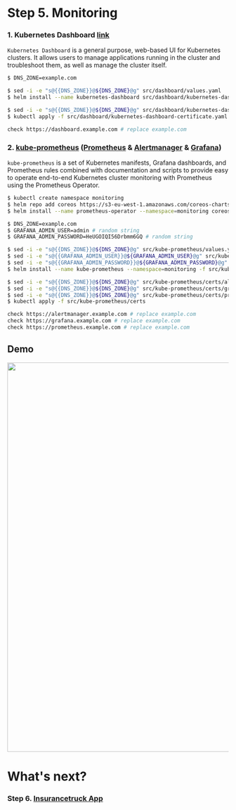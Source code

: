 # Step 5. Monitoring

### 1. Kubernetes Dashboard [link](https://github.com/kubernetes/dashboard)
`Kubernetes Dashboard` is a general purpose, web-based UI for Kubernetes clusters. It allows users to manage applications running in the cluster and troubleshoot them, as well as manage the cluster itself.

```sh
$ DNS_ZONE=example.com

$ sed -i -e "s@{{DNS_ZONE}}@${DNS_ZONE}@g" src/dashboard/values.yaml
$ helm install --name kubernetes-dashboard src/dashboard/kubernetes-dashboard -f src/dashboard/values.yaml --namespace it-dev

$ sed -i -e "s@{{DNS_ZONE}}@${DNS_ZONE}@g" src/dashboard/kubernetes-dashboard-certificate.yaml
$ kubectl apply -f src/dashboard/kubernetes-dashboard-certificate.yaml

check https://dashboard.example.com # replace example.com
```

### 2. [kube-prometheus](https://github.com/coreos/prometheus-operator/tree/master/contrib/kube-prometheus) ([Prometheus](https://prometheus.io/) & [Alertmanager](https://prometheus.io/docs/alerting/alertmanager/) & [Grafana](https://grafana.com/))
`kube-prometheus` is a set of Kubernetes manifests, Grafana dashboards, and Prometheus rules combined with documentation and scripts to provide easy to operate end-to-end Kubernetes cluster monitoring with Prometheus using the Prometheus Operator.

```sh
$ kubectl create namespace monitoring
$ helm repo add coreos https://s3-eu-west-1.amazonaws.com/coreos-charts/stable/
$ helm install --name prometheus-operator --namespace=monitoring coreos/prometheus-operator

$ DNS_ZONE=example.com
$ GRAFANA_ADMIN_USER=admin # random string
$ GRAFANA_ADMIN_PASSWORD=HeUGOIQI56Drbmm6GQ # random string

$ sed -i -e "s@{{DNS_ZONE}}@${DNS_ZONE}@g" src/kube-prometheus/values.yaml
$ sed -i -e "s@{{GRAFANA_ADMIN_USER}}@${GRAFANA_ADMIN_USER}@g" src/kube-prometheus/values.yaml
$ sed -i -e "s@{{GRAFANA_ADMIN_PASSWORD}}@${GRAFANA_ADMIN_PASSWORD}@g" src/kube-prometheus/values.yaml
$ helm install --name kube-prometheus --namespace=monitoring -f src/kube-prometheus/values.yaml coreos/kube-prometheus

$ sed -i -e "s@{{DNS_ZONE}}@${DNS_ZONE}@g" src/kube-prometheus/certs/alertmanager-certificate.yaml
$ sed -i -e "s@{{DNS_ZONE}}@${DNS_ZONE}@g" src/kube-prometheus/certs/grafana-certificate.yaml
$ sed -i -e "s@{{DNS_ZONE}}@${DNS_ZONE}@g" src/kube-prometheus/certs/prometheus-certificate.yaml
$ kubectl apply -f src/kube-prometheus/certs

check https://alertmanager.example.com # replace example.com
check https://grafana.example.com # replace example.com
check https://prometheus.example.com # replace example.com
```

## Demo

<p align="center">
  <a target="_blank" href="https://asciinema.org/a/197035">
  <img src="https://asciinema.org/a/197035.png" width="885"></image>
  </a>
</p>

# What's next?

### Step 6. [Insurancetruck App](http://54.152.51.78:10080/ironjab/it-k8s/src/master/docs/step6.md)
